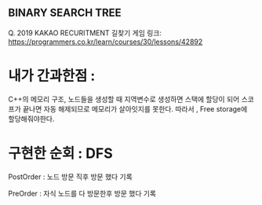 ## BINARY SEARCH TREE


Q. 2019 KAKAO RECURITMENT 길찾기 게임
링크: https://programmers.co.kr/learn/courses/30/lessons/42892


# 내가 간과한점 :   
C++의 메모리 구조, 노드들을 생성할 때 지역변수로 생성하면 스택에 할당이 되어 스코프가 끝나면 자동 해제되므로 메모리가 살아잇지를 못한다.
따라서 , Free storage에 할당해줘야한다.


# 구현한 순회 : DFS

PostOrder :  노드 방문 직후 방문 했다 기록

PreOrder : 자식 노드를 다 방문한후 방문 했다 기록
